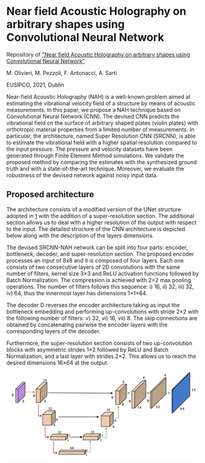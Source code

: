# Near field Acoustic Holography on arbitrary shapes using Convolutional Neural Network
Repository of ["Near field Acoustic Holography on arbitrary shapes using Convolutional Neural Network"](https://arxiv.org/abs/2103.16935) 

M. Olivieri, M. Pezzoli, F. Antonacci, A. Sarti

EUSIPCO, 2021, Dublin

Near-field Acoustic Holography (NAH) is a well-known problem aimed at estimating the vibrational velocity field of a structure by means of acoustic measurements. In this paper, we propose a NAH technique based on Convolutional Neural Network (CNN). The devised CNN predicts the vibrational field on the surface of arbitrary shaped plates (violin plates) with orthotropic material properties from a limited number of measurements. In particular, the architecture, named Super Resolution CNN (SRCNN), is able to estimate the vibrational field with a higher spatial resolution compared to the input pressure. The pressure and velocity datasets have been generated through Finite Element Method simulations. We validate the proposed method by comparing the estimates with the synthesized ground truth and with a state-of-the-art technique. Moreover, we evaluate the robustness of the devised network against noisy input data.

## Proposed architecture
The architecture consists of a modified version of the UNet structure adopted in [1](https://github.com/polimi-ispl/nah-cnn) with the addition of a super-resolution section. The additional section allows us to deal with a higher resolution of the output with respect to the input. 
The detailed structure of the CNN architecture is depicted below along with the description of the layers dimensions.

The devised SRCNN-NAH network can be split into four parts: encoder, bottleneck, decoder, and super-resolution section.
The proposed encoder processes an input of 8x8 and it is composed of four layers. Each one consists of two consecutive layers of 2D convolutions with the same number of filters, kernel size 3×3 and ReLU activation functions followed by Batch Normalization. The compression is achieved with 2×2 max pooling operations. The number of filters follows this sequence: i) 16, ii) 32, iii) 32, iv) 64, thus the innermost layer has dimensions 1×1×64.

The decoder D reverses the encoder architecture taking as input the bottleneck embedding and performing up-convolutions with stride 2×2 with the following number of filters: v) 32, vi) 16, vii) 8. The skip connections are obtained by concatenating pairwise the encoder layers with the corresponding layers of the decoder.

Furthermore, the super-resolution section consists of two up-convolution blocks with asymmetric strides 1×2 followed by ReLU and Batch Normalization, and a last layer with strides 2×2. This allows us to reach the desired dimensions 16×64 at the output.

![alt text](https://github.com/polimi-ispl/nah-srcnn/blob/main/images/srcnn_architecture.png)
